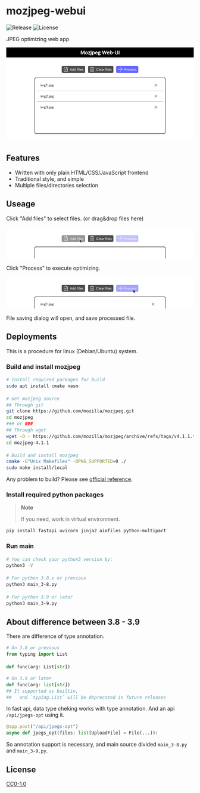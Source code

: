 # mozjpeg-webui

![Release](https://img.shields.io/github/v/release/aKuad/mozjpeg-webui?label=Latest%20release)
![License](https://img.shields.io/github/license/aKuad/mozjpeg-webui?label=License)

JPEG optimizing web app

![Screen shot](/imgs/screen.webp)

## Features

* Written with only plain HTML/CSS/JavaScript frontend
* Traditional style, and simple
* Multiple files/directories selection

## Useage

Click "Add files" to select files. (or drag&drop files here)

![Demo - Add files](imgs/demo-1.webp)

Click "Process" to execute optimizing.

![Demo - Process](imgs/demo-2.webp)

File saving dialog will open, and save processed file.

## Deployments

This is a procedure for linux (Debian/Ubuntu) system.

### Build and install mozjpeg

```sh
# Install required packages for build
sudo apt install cmake nasm

# Get mozjpeg source
## Throwgh git
git clone https://github.com/mozilla/mozjpeg.git
cd mozjpeg
### or ###
## Throwgh wget
wget -O - https://github.com/mozilla/mozjpeg/archive/refs/tags/v4.1.1.tar.gz | tar -xzv -C ./
cd mozjpeg-4.1.1

# Build and install mozjpeg
cmake -G"Unix Makefiles" -DPNG_SUPPORTED=0 ./
sudo make install/local
```

Any problem to build? Please see [official reference](https://github.com/mozilla/mozjpeg/blob/master/BUILDING.md).

### Install required python packages

> **Note**
>
> If you need, work in virtual environment.

```sh
pip install fastapi uvicorn jinja2 aiofiles python-multipart
```

### Run main

```sh
# You can check your python3 version by:
python3 -V

# For python 3.8.x or previous
python3 main_3-8.py

# For python 3.9 or later
python3 main_3-9.py
```

## About difference between 3.8 - 3.9

There are difference of type annotation.

```py
# On 3.8 or previous
from typing import List

def func(arg: List[str])
```

```py
# On 3.9 or later
def func(arg: list[str])
## It supported as builtin,
##   and `typing.List` will be deprecated in future releases
```

In fast api, data type cheking works with type annotation.
And an api `/api/jpegs-opt` using it.

```py
@app.post("/api/jpegs-opt")
async def jpegs_opt(files: list[UploadFile] = File(...)):
```

So annotation support is necessary, and main source divided `main_3-8.py` and `main_3-9.py`.

## License

[CC0-1.0](LICENSE)

